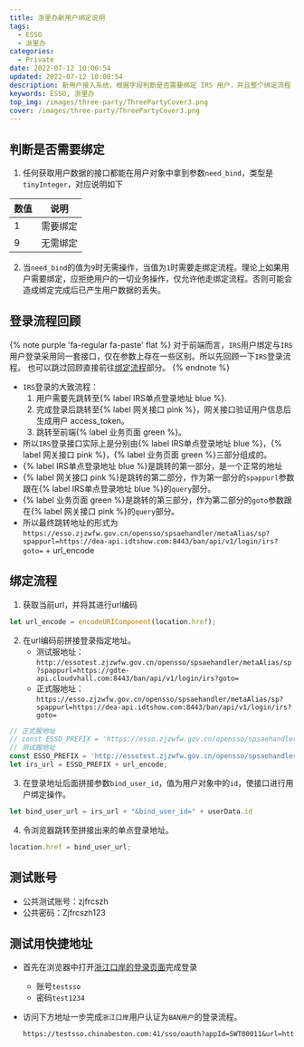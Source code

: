 ```yaml
---
title: 浙里办新用户绑定说明
tags:
  - ESSO
  - 浙里办
categories:
  - Private
date: 2022-07-12 10:00:54
updated: 2022-07-12 10:00:54
description: 新用户接入系统，根据字段判断是否需要绑定 IRS 用户，并且整个绑定流程
keywords: ESSO, 浙里办
top_img: /images/three-party/ThreePartyCover3.png
cover: /images/three-party/ThreePartyCover3.png
---
```


## 判断是否需要绑定

1. 任何获取用户数据的接口都能在用户对象中拿到参数`need_bind`，类型是`tinyInteger`，对应说明如下

| 数值  | 说明   |
|-----|------|
| 1   | 需要绑定 |
| 9   | 无需绑定 |

2. 当`need_bind`的值为`9`时无需操作，当值为`1`时需要走绑定流程。理论上如果用户需要绑定，应拒绝用户的一切业务操作，仅允许他走绑定流程。否则可能会造成绑定完成后已产生用户数据的丢失。

## 登录流程回顾

{% note purple 'fa-regular fa-paste' flat %}
对于前端而言，`IRS`用户绑定与`IRS`用户登录采用同一套接口，仅在参数上存在一些区别。所以先回顾一下`IRS`登录流程。
也可以跳过回顾直接前往[绑定流程](/private/BindUser/#绑定流程)部分。
{% endnote %}

* `IRS`登录的大致流程：
    1. 用户需要先跳转至{% label IRS单点登录地址 blue %}.
    2. 完成登录后跳转至{% label 网关接口 pink %}，网关接口验证用户信息后生成用户 access_token。
    3. 跳转至前端{% label 业务页面 green %}。
* 所以`IRS`登录接口实际上是分别由{% label IRS单点登录地址 blue %}，{% label 网关接口 pink %}，{% label 业务页面 green %}三部分组成的。
* {% label IRS单点登录地址 blue %}是跳转的第一部分，是一个正常的地址
* {% label 网关接口 pink %}是跳转的第二部分，作为第一部分的`spappurl`参数跟在{% label IRS单点登录地址 blue %}的`query`部分。
* {% label 业务页面 green %}是跳转的第三部分，作为第二部分的`goto`参数跟在{% label 网关接口 pink %}的`query`部分。
* 所以最终跳转地址的形式为`https://esso.zjzwfw.gov.cn/opensso/spsaehandler/metaAlias/sp?spappurl=https://dea-api.idtshow.com:8443/ban/api/v1/login/irs?goto=` + url_encode

## 绑定流程

1. 获取当前url，并将其进行url编码

  ```javascript
  let url_encode = encodeURIComponent(location.href);
  ```

2. 在url编码前拼接登录指定地址。
    * 测试服地址：`http://essotest.zjzwfw.gov.cn/opensso/spsaehandler/metaAlias/sp?spappurl=https://gdte-api.cloudvhall.com:8443/ban/api/v1/login/irs?goto=`
    * 正式服地址：`https://esso.zjzwfw.gov.cn/opensso/spsaehandler/metaAlias/sp?spappurl=https://dea-api.idtshow.com:8443/ban/api/v1/login/irs?goto=`

  ```javascript
  // 正式服地址
  // const ESSO_PREFIX = 'https://esso.zjzwfw.gov.cn/opensso/spsaehandler/metaAlias/sp?spappurl=https://dea-api.idtshow.com:8443/ban/api/v1/login/irs?goto=';
  // 测试服地址
  const ESSO_PREFIX = 'http://essotest.zjzwfw.gov.cn/opensso/spsaehandler/metaAlias/sp?spappurl=https://gdte-api.cloudvhall.com:8443/ban/api/v1/login/irs?goto=';
  let irs_url = ESSO_PREFIX + url_encode;
  ```

3. 在登录地址后面拼接参数`bind_user_id`，值为用户对象中的`id`，使接口进行用户绑定操作。

  ```javascript
  let bind_user_url = irs_url + "&bind_user_id=" + userData.id
  ```

4. 令浏览器跳转至拼接出来的单点登录地址。

  ```javascript
  location.href = bind_user_url;
  ```


## 测试账号

* 公共测试账号：zjfrcszh
* 公共密码：Zjfrcszh123

## 测试用快捷地址

* 首先在浏览器中打开[浙江口岸的登录页面](https://testsso.chinabeston.com:41/sso/login)完成登录
  * 账号`testsso`
  * 密码`test1234`

* 访问下方地址一步完成`浙江口岸`用户认证为`BAN用户`的登录流程。

  ```markdown
  https://testsso.chinabeston.com:41/sso/oauth?appId=SWT00011&url=https://gdte-zlb.cloudvhall.com/findhall/
  ```